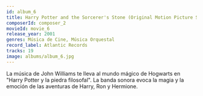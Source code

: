 ```yaml
---
id: album_6
title: Harry Potter and the Sorcerer's Stone (Original Motion Picture Soundtrack)
composerId: composer_2
movieId: movie_6
release_year: 2001
genres: Música de Cine, Música Orquestal
record_label: Atlantic Records
tracks: 19
image: albums/album_6.jpg
---
```


La música de John Williams te lleva al mundo mágico de Hogwarts en "Harry Potter y la piedra filosofal". La banda sonora evoca la magia y la emoción de las aventuras de Harry, Ron y Hermione.
